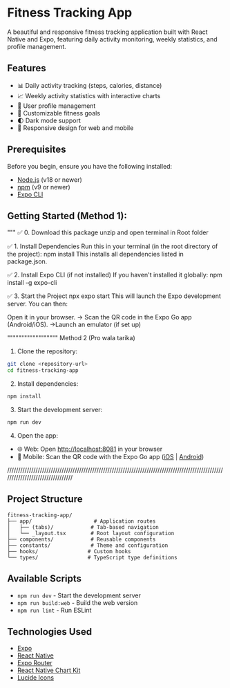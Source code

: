 # Fitness Tracking App

A beautiful and responsive fitness tracking application built with React Native and Expo, featuring daily activity monitoring, weekly statistics, and profile management.

## Features

- 📊 Daily activity tracking (steps, calories, distance)
- 📈 Weekly activity statistics with interactive charts
- 👤 User profile management
- 🎯 Customizable fitness goals
- 🌓 Dark mode support
- 📱 Responsive design for web and mobile

## Prerequisites

Before you begin, ensure you have the following installed:
- [Node.js](https://nodejs.org/) (v18 or newer)
- [npm](https://www.npmjs.com/) (v9 or newer)
- [Expo CLI](https://docs.expo.dev/get-started/installation/)

## Getting Started (Method 1):
"""
✅ 0. Download this package
unzip and open terminal in Root folder

✅ 1. Install Dependencies
Run this in your terminal (in the root directory of the project):
npm install
This installs all dependencies listed in package.json.

✅ 2. Install Expo CLI (if not installed)
If you haven't installed it globally:
npm install -g expo-cli

✅ 3. Start the Project
npx expo start
This will launch the Expo development server. You can then:

Open it in your browser.  ->  Scan the QR code in the Expo Go app (Android/iOS). ->Launch an emulator (if set up)


""""""""""""""""""
Method 2 (Pro wala tarika)

1. Clone the repository:
```bash
git clone <repository-url>
cd fitness-tracking-app
```

2. Install dependencies:
```bash
npm install
```

3. Start the development server:
```bash
npm run dev
```

4. Open the app:
- 🌐 Web: Open [http://localhost:8081](http://localhost:8081) in your browser
- 📱 Mobile: Scan the QR code with the Expo Go app ([iOS](https://apps.apple.com/app/expo-go/id982107779) | [Android](https://play.google.com/store/apps/details?id=host.exp.exponent))



/////////////////////////////////////////////////////////////////////////////////////////////////////////////////////////////////

## Project Structure

```
fitness-tracking-app/
├── app/                    # Application routes
│   ├── (tabs)/            # Tab-based navigation
│   └── _layout.tsx        # Root layout configuration
├── components/            # Reusable components
├── constants/             # Theme and configuration
├── hooks/                # Custom hooks
└── types/                # TypeScript type definitions
```

## Available Scripts

- `npm run dev` - Start the development server
- `npm run build:web` - Build the web version
- `npm run lint` - Run ESLint

## Technologies Used

- [Expo](https://expo.dev/)
- [React Native](https://reactnative.dev/)
- [Expo Router](https://docs.expo.dev/router/introduction/)
- [React Native Chart Kit](https://github.com/indiespirit/react-native-chart-kit)
- [Lucide Icons](https://lucide.dev/)
